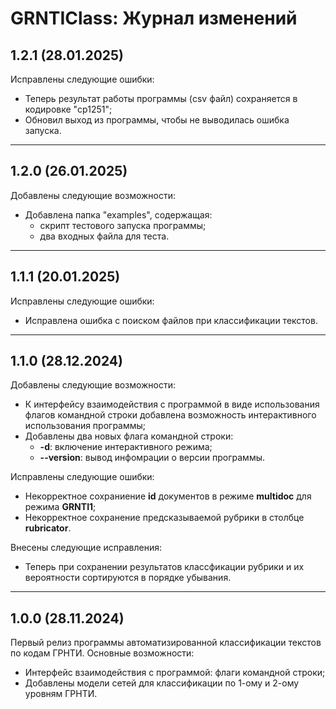 # GRNTIClass: Журнал изменений

## 1.2.1 (28.01.2025)
Исправлены следующие ошибки:
* Теперь результат работы программы (csv файл) сохраняется в кодировке "cp1251";
* Обновил выход из программы, чтобы не выводилась ошибка запуска.

<hr>

## 1.2.0 (26.01.2025)
Добавлены следующие возможности:
* Добавлена папка "examples", содержащая:
  * скрипт тестового запуска программы;
  * два входных файла для теста.

<hr>

## 1.1.1 (20.01.2025)
Исправлены следующие ошибки:
* Исправлена ошибка с поиском файлов при классификации текстов.

<hr>

## 1.1.0 (28.12.2024)
Добавлены следующие возможности:
* К интерфейсу взаимодействия с программой в виде использования флагов командной строки добавлена возможность интерактивного использования программы;
* Добавлены два новых флага командной строки:
  * **-d**: включение интерактивного режима;
  * **--version**: вывод инфомрации о версии программы.

Исправлены следующие ошибки:
* Некорректное сохраниение **id** документов в режиме **multidoc** для режима **GRNTI1**;
* Некорректное сохранение предсказываемой рубрики в столбце **rubricator**.

Внесены следующие исправления:
* Теперь при сохранении результатов классфикации рубрики и их вероятности сортируются в порядке убывания.

<hr>

## 1.0.0 (28.11.2024)
Первый релиз программы автоматизированной классификации текстов по кодам ГРНТИ.
Основные возможности:
* Интерфейс взаимодействия с программой: флаги командной строки;
* Добавлены модели сетей для классификации по 1-ому и 2-ому уровням ГРНТИ.